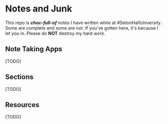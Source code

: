 # Notes and Junk

This repo is ***choc-full-of*** notes I have written while at #SetonHallUniversity . Some are complete and some are not. If you've gotten here, it's because I let you in. Please do **NOT** destroy my hard work.

## Note Taking Apps

[TODO]

## Sections

[TODO]

## Resources

[TODO]

